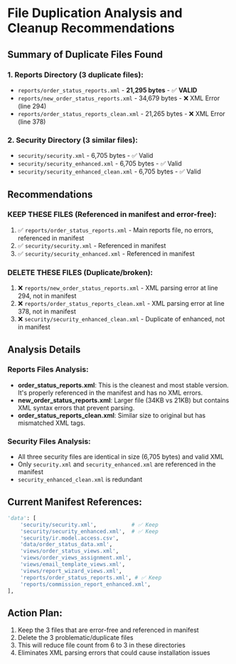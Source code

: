 # File Duplication Analysis and Cleanup Recommendations

## Summary of Duplicate Files Found

### 1. Reports Directory (3 duplicate files):
- `reports/order_status_reports.xml` - **21,295 bytes** - ✅ **VALID**
- `reports/new_order_status_reports.xml` - 34,679 bytes - ❌ XML Error (line 294)
- `reports/order_status_reports_clean.xml` - 21,265 bytes - ❌ XML Error (line 378)

### 2. Security Directory (3 similar files):
- `security/security.xml` - 6,705 bytes - ✅ Valid
- `security/security_enhanced.xml` - 6,705 bytes - ✅ Valid  
- `security/security_enhanced_clean.xml` - 6,705 bytes - ✅ Valid

## Recommendations

### KEEP THESE FILES (Referenced in manifest and error-free):
1. ✅ `reports/order_status_reports.xml` - Main reports file, no errors, referenced in manifest
2. ✅ `security/security.xml` - Referenced in manifest
3. ✅ `security/security_enhanced.xml` - Referenced in manifest

### DELETE THESE FILES (Duplicate/broken):
1. ❌ `reports/new_order_status_reports.xml` - XML parsing error at line 294, not in manifest
2. ❌ `reports/order_status_reports_clean.xml` - XML parsing error at line 378, not in manifest  
3. ❌ `security/security_enhanced_clean.xml` - Duplicate of enhanced, not in manifest

## Analysis Details

### Reports Files Analysis:
- **order_status_reports.xml**: This is the cleanest and most stable version. It's properly referenced in the manifest and has no XML errors.
- **new_order_status_reports.xml**: Larger file (34KB vs 21KB) but contains XML syntax errors that prevent parsing.
- **order_status_reports_clean.xml**: Similar size to original but has mismatched XML tags.

### Security Files Analysis:
- All three security files are identical in size (6,705 bytes) and valid XML
- Only `security.xml` and `security_enhanced.xml` are referenced in the manifest
- `security_enhanced_clean.xml` is redundant

## Current Manifest References:
```python
'data': [
    'security/security.xml',           # ✅ Keep
    'security/security_enhanced.xml',  # ✅ Keep  
    'security/ir.model.access.csv',
    'data/order_status_data.xml',
    'views/order_status_views.xml',
    'views/order_views_assignment.xml',
    'views/email_template_views.xml',
    'views/report_wizard_views.xml',
    'reports/order_status_reports.xml', # ✅ Keep
    'reports/commission_report_enhanced.xml',
],
```

## Action Plan:
1. Keep the 3 files that are error-free and referenced in manifest
2. Delete the 3 problematic/duplicate files
3. This will reduce file count from 6 to 3 in these directories
4. Eliminates XML parsing errors that could cause installation issues
